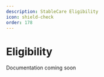 ```yaml
---
description: StableCare Eligibility
icon: shield-check
order: 178
---
```


# Eligibility

Documentation coming soon
